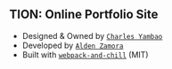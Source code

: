 ## TION: Online Portfolio Site
- Designed & Owned by [`Charles Yambao`](https://ajzamora.github.io/tion)
- Developed by [`Alden Zamora`](https://github.com/ajzamora)
- Built with [`webpack-and-chill`](https://github.com/ajzamora/webpack-and-chill) (MIT)
